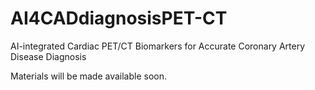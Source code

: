 # AI4CADdiagnosisPET-CT
AI-integrated Cardiac PET/CT Biomarkers for Accurate Coronary Artery Disease Diagnosis

Materials will be made available soon.
